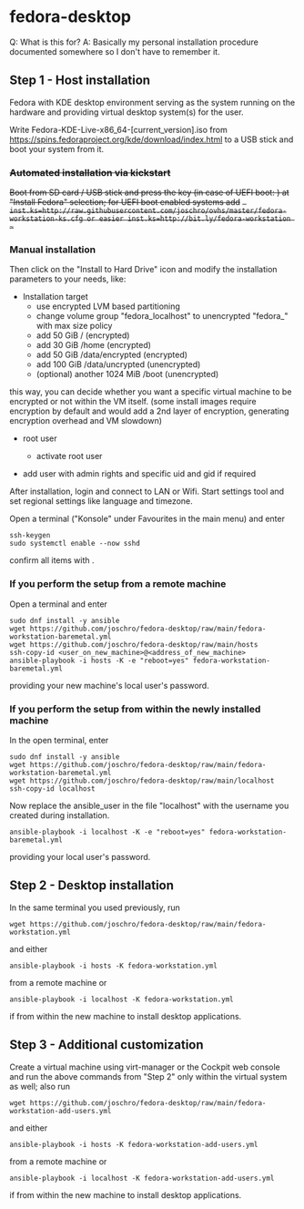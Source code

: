 # fedora-desktop

Q: What is this for?
A: Basically my personal installation procedure documented somewhere so I don't have to remember it.

## Step 1 - Host installation
Fedora with KDE desktop environment serving as the system running on the hardware and providing virtual desktop system(s) for the user.

Write Fedora-KDE-Live-x86_64-[current_version].iso from https://spins.fedoraproject.org/kde/download/index.html to a USB stick and boot your system from it.

### ~~Automated installation via kickstart~~
~~Boot from SD card / USB stick and press the <TAB> key (in case of UEFI boot: <e>) at "Install Fedora" selection; for UEFI boot enabled systems add~~
~~```
inst.ks=http://raw.githubusercontent.com/joschro/ovhs/master/fedora-workstation-ks.cfg
or easier
inst.ks=http://bit.ly/fedora-workstation
~```~~

### Manual installation
Then click on the "Install to Hard Drive" icon and modify the installation parameters to your needs, like:

* Installation target
  * use encrypted LVM based partitioning
  * change volume group "fedora_localhost" to unencrypted "fedora_<name>" with max size policy
  * add  50 GiB / (encrypted)
  * add  30 GiB /home (encrypted)
  * add  50 GiB /data/encrypted (encrypted)
  * add 100 GiB /data/uncrypted (unencrypted)
  * (optional) another 1024 MiB /boot (unencrypted)

this way, you can decide whether you want a specific virtual machine to be encrypted or not within the VM itself.
(some install images require encryption by default and would add a 2nd layer of encryption, generating encryption overhead and VM slowdown)

* root user
  * activate root user

* add user with admin rights and specific uid and gid if required

After installation, login and connect to LAN or Wifi.
Start settings tool and set regional settings like language and timezone.

Open a terminal ("Konsole" under Favourites in the main menu) and enter
```
ssh-keygen
sudo systemctl enable --now sshd
```
confirm all items with <enter>.
 
### If you perform the setup from a remote machine
Open a terminal and enter
```
sudo dnf install -y ansible
wget https://github.com/joschro/fedora-desktop/raw/main/fedora-workstation-baremetal.yml
wget https://github.com/joschro/fedora-desktop/raw/main/hosts
ssh-copy-id <user_on_new_machine>@<address_of_new_machine>
ansible-playbook -i hosts -K -e "reboot=yes" fedora-workstation-baremetal.yml
```
providing your new machine's local user's password.

### If you perform the setup from within the newly installed machine
In the open terminal, enter
```
sudo dnf install -y ansible
wget https://github.com/joschro/fedora-desktop/raw/main/fedora-workstation-baremetal.yml
wget https://github.com/joschro/fedora-desktop/raw/main/localhost
ssh-copy-id localhost
```
Now replace the ansible_user in the file "localhost" with the username you created during installation.
```
ansible-playbook -i localhost -K -e "reboot=yes" fedora-workstation-baremetal.yml
```
providing your local user's password.

## Step 2 - Desktop installation
In the same terminal you used previously, run
```
wget https://github.com/joschro/fedora-desktop/raw/main/fedora-workstation.yml
```
and either
```
ansible-playbook -i hosts -K fedora-workstation.yml
```
from a remote machine or
```
ansible-playbook -i localhost -K fedora-workstation.yml
```
if from within the new machine to install desktop applications.

## Step 3 - Additional customization
Create a virtual machine using virt-manager or the Cockpit web console and run the above commands from "Step 2" only within the virtual system as well; also run
```
wget https://github.com/joschro/fedora-desktop/raw/main/fedora-workstation-add-users.yml
```
and either
```
ansible-playbook -i hosts -K fedora-workstation-add-users.yml
```
from a remote machine or
```
ansible-playbook -i localhost -K fedora-workstation-add-users.yml
```
if from within the new machine to install desktop applications.
